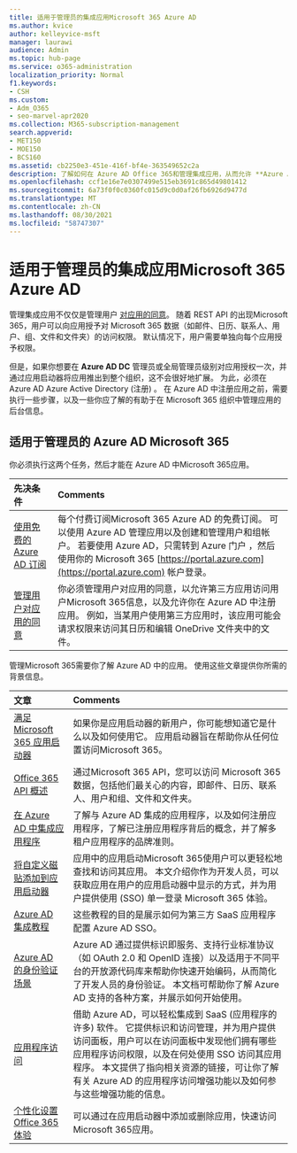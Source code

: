 ```yaml
---
title: 适用于管理员的集成应用Microsoft 365 Azure AD
ms.author: kvice
author: kelleyvice-msft
manager: laurawi
audience: Admin
ms.topic: hub-page
ms.service: o365-administration
localization_priority: Normal
f1.keywords:
- CSH
ms.custom:
- Adm_O365
- seo-marvel-apr2020
ms.collection: M365-subscription-management
search.appverid:
- MET150
- MOE150
- BCS160
ms.assetid: cb2250e3-451e-416f-bf4e-363549652c2a
description: 了解如何在 Azure AD Office 365和管理集成应用，从而允许 **Azure AD DC** 管理员或 **全局管理员级别的** 应用授权。
ms.openlocfilehash: ccf1e16e7e0307499e515eb3691c865d49801412
ms.sourcegitcommit: 6a73f0f0c0360fc015d9c0d0af26fb6926d9477d
ms.translationtype: MT
ms.contentlocale: zh-CN
ms.lasthandoff: 08/30/2021
ms.locfileid: "58747307"
---
```

# <a name="integrated-apps-and-azure-ad-for-microsoft-365-administrators"></a>适用于管理员的集成应用Microsoft 365 Azure AD

管理集成应用不仅仅是管理用户 [对应用的同意](../admin/misc/user-consent.md)。 随着 REST API 的出现Microsoft 365，用户可以向应用授予对 Microsoft 365 数据（如邮件、日历、联系人、用户、组、文件和文件夹）的访问权限。 默认情况下，用户需要单独向每个应用授予权限。 

但是，如果你想要在 **Azure AD DC** 管理员或全局管理员级别对应用授权一次，并通过应用启动器将应用推出到整个组织，这不会很好地扩展。 为此，必须在 Azure AD Azure Active Directory (注册) 。 在 Azure AD 中注册应用之前，需要执行一些步骤，以及一些你应了解的有助于在 Microsoft 365 组织中管理应用的后台信息。
  
## <a name="azure-ad-resources-for-microsoft-365-admins"></a>适用于管理员的 Azure AD Microsoft 365

你必须执行这两个任务，然后才能在 Azure AD 中Microsoft 365应用。
  
|先决条件|Comments|
|:-----|:-----|
|[使用免费的 Azure AD 订阅](../compliance/use-your-free-azure-ad-subscription-in-office-365.md) <br/> |每个付费订阅Microsoft 365 Azure AD 的免费订阅。 可以使用 Azure AD 管理应用以及创建和管理用户和组帐户。 若要使用 Azure AD，只需转到 Azure 门户 ，然后使用你的 Microsoft 365 [https://portal.azure.com](https://portal.azure.com) 帐户登录。  <br/> |
|[管理用户对应用的同意](../admin/misc/user-consent.md) <br/> |你必须管理用户对应用的同意，以允许第三方应用访问用户Microsoft 365信息，以及允许你在 Azure AD 中注册应用。 例如，当某用户使用第三方应用时，该应用可能会请求权限来访问其日历和编辑 OneDrive 文件夹中的文件。  <br/> |
   
管理Microsoft 365需要你了解 Azure AD 中的应用。 使用这些文章提供你所需的背景信息。
  
|文章|Comments|
|:-----|:-----|
|[满足 Microsoft 365 应用启动器](https://support.microsoft.com/office/meet-the-microsoft-365-app-launcher-79f12104-6fed-442f-96a0-eb089a3f476a) <br/> |如果你是应用启动器的新用户，你可能想知道它是什么以及如何使用它。 应用启动器旨在帮助你从任何位置访问Microsoft 365。  <br/> |
|[Office 365 API 概述](/office/office-365-management-api/office-365-management-apis-overview) <br/> |通过Microsoft 365 API，您可以访问 Microsoft 365 数据，包括他们最关心的内容，即邮件、日历、联系人、用户和组、文件和文件夹。 <br/> |
|[在 Azure AD 中集成应用程序](/azure/active-directory/develop/quickstart-v1-add-azure-ad-app) <br/> | 了解与 Azure AD 集成的应用程序，以及如何注册应用程序，了解已注册应用程序背后的概念，并了解多租户应用程序的品牌准则。  <br/> |
|[将自定义磁贴添加到应用启动器](/office365/admin/manage/customize-the-app-launcher)  <br/> |应用中的应用启动Microsoft 365使用户可以更轻松地查找和访问其应用。 本文介绍你作为开发人员，可以获取应用在用户的应用启动器中显示的方式，并为用户提供使用 (SSO) 单一登录 Microsoft 365 体验。  <br/> |
|[Azure AD 集成教程](/azure/active-directory/saas-apps/tutorial-list) <br/> |这些教程的目的是展示如何为第三方 SaaS 应用程序配置 Azure AD SSO。  <br/> |
|[Azure AD 的身份验证场景](/azure/active-directory/develop/authentication-vs-authorization) <br/> |Azure AD 通过提供标识即服务、支持行业标准协议（如 OAuth 2.0 和 OpenID 连接）以及适用于不同平台的开放源代码库来帮助你快速开始编码，从而简化了开发人员的身份验证。 本文档可帮助你了解 Azure AD 支持的各种方案，并展示如何开始使用。  <br/> |
|[应用程序访问](/azure/active-directory/manage-apps/what-is-access-management) <br/> |借助 Azure AD，可以轻松集成到 SaaS (应用程序的许多) 软件。 它提供标识和访问管理，并为用户提供访问面板，用户可以在访问面板中发现他们拥有哪些应用程序访问权限，以及在何处使用 SSO 访问其应用程序。 本文提供了指向相关资源的链接，可让你了解有关 Azure AD 的应用程序访问增强功能以及如何参与这些增强功能的信息。  <br/> |
|[个性化设置Office 365体验](https://support.microsoft.com/office/personalize-your-office-365-experience-eb34a21b-52fa-4fbf-a8d5-146132242985) <br/> |可以通过在应用启动器中添加或删除应用，快速访问Microsoft 365应用。  <br/> |
